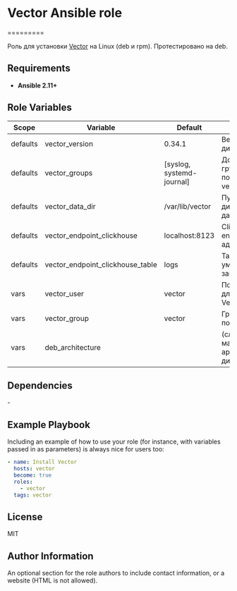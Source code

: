 # Vector Ansible role
=========

Роль для установки [Vector](https://vector.dev/) на Linux (deb и rpm). Протестировано на deb.

Requirements
------------

- **Ansible 2.11+**

Role Variables
--------------

| Scope | Variable | Default | Description |
| ---- |---- | ---- | ---- |
| defaults | vector_version | 0.34.1 | Версия дистрибутива |
| defaults | vector_groups | [syslog, systemd-journal] | Дополнительные группы для пользователя vector |
| defaults | vector_data_dir | /var/lib/vector | Путь к директории с данными |
| defaults | vector_endpoint_clickhouse | localhost:8123 | Clickhouse endpoint (http://адрес:порт) |
| defaults | vector_endpoint_clickhouse_table | logs | Таблица по умолчанию для записи данных |
| vars | vector_user | vector | Пользователь для запуска Vector |
| vars | vector_group | vector | Группа пользователя |
| vars | deb_architecture |  | (служебное) маппирование архитектуры дистрибутивов |

Dependencies
------------

\-

Example Playbook
----------------

Including an example of how to use your role (for instance, with variables passed in as parameters) is always nice for users too:

```yaml
- name: Install Vector
  hosts: vector
  become: true
  roles:
    - vector
  tags: vector
```

License
-------

MIT

Author Information
------------------

An optional section for the role authors to include contact information, or a website (HTML is not allowed).

